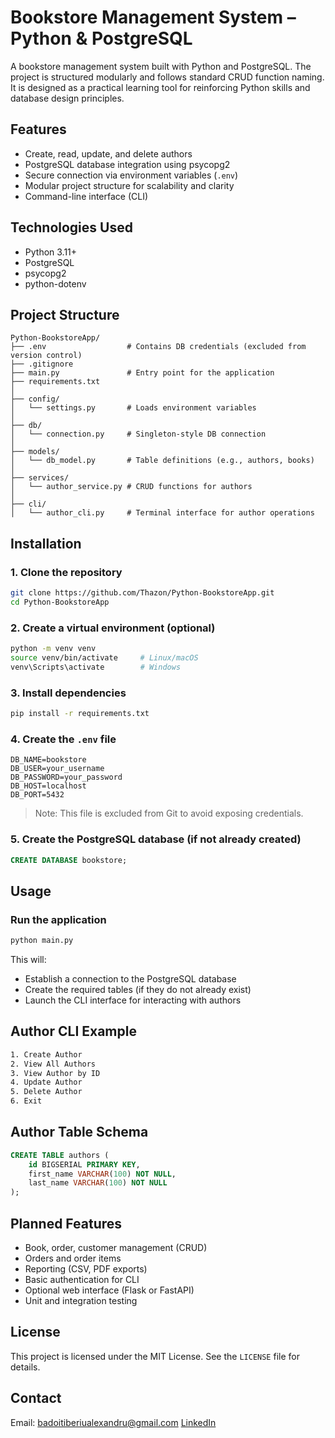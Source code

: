 # Bookstore Management System – Python & PostgreSQL

A bookstore management system built with Python and PostgreSQL. The project is structured modularly and follows standard CRUD function naming. It is designed as a practical learning tool for reinforcing Python skills and database design principles.

## Features

- Create, read, update, and delete authors
- PostgreSQL database integration using psycopg2
- Secure connection via environment variables (`.env`)
- Modular project structure for scalability and clarity
- Command-line interface (CLI)

## Technologies Used

- Python 3.11+
- PostgreSQL
- psycopg2
- python-dotenv

## Project Structure

```
Python-BookstoreApp/
├── .env                  # Contains DB credentials (excluded from version control)
├── .gitignore
├── main.py               # Entry point for the application
├── requirements.txt
│
├── config/
│   └── settings.py       # Loads environment variables
│
├── db/
│   └── connection.py     # Singleton-style DB connection
│
├── models/
│   └── db_model.py       # Table definitions (e.g., authors, books)
│
├── services/
│   └── author_service.py # CRUD functions for authors
│
├── cli/
│   └── author_cli.py     # Terminal interface for author operations
```

## Installation

### 1. Clone the repository

```bash
git clone https://github.com/Thazon/Python-BookstoreApp.git
cd Python-BookstoreApp
```

### 2. Create a virtual environment (optional)

```bash
python -m venv venv
source venv/bin/activate     # Linux/macOS
venv\Scripts\activate        # Windows
```

### 3. Install dependencies

```bash
pip install -r requirements.txt
```

### 4. Create the `.env` file

```
DB_NAME=bookstore
DB_USER=your_username
DB_PASSWORD=your_password
DB_HOST=localhost
DB_PORT=5432
```

> Note: This file is excluded from Git to avoid exposing credentials.

### 5. Create the PostgreSQL database (if not already created)

```sql
CREATE DATABASE bookstore;
```

## Usage

### Run the application

```bash
python main.py
```

This will:

- Establish a connection to the PostgreSQL database
- Create the required tables (if they do not already exist)
- Launch the CLI interface for interacting with authors

## Author CLI Example

```bash
1. Create Author
2. View All Authors
3. View Author by ID
4. Update Author
5. Delete Author
6. Exit
```

## Author Table Schema

```sql
CREATE TABLE authors (
    id BIGSERIAL PRIMARY KEY,
    first_name VARCHAR(100) NOT NULL,
    last_name VARCHAR(100) NOT NULL
);
```

## Planned Features

- Book, order, customer management (CRUD)
- Orders and order items
- Reporting (CSV, PDF exports)
- Basic authentication for CLI
- Optional web interface (Flask or FastAPI)
- Unit and integration testing

## License

This project is licensed under the MIT License. See the `LICENSE` file for details.

## Contact

Email: badoitiberiualexandru@gmail.com
[LinkedIn](www.linkedin.com/in/tiberiu-alexandru-badoi-b5b902224)
